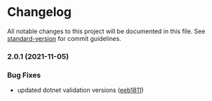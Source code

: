# Changelog

All notable changes to this project will be documented in this file. See [standard-version](https://github.com/conventional-changelog/standard-version) for commit guidelines.

### 2.0.1 (2021-11-05)


### Bug Fixes

* updated dotnet validation versions ([eeb1811](https://github.com/fattureincloud/fattureincloud-csharp-sdk/commit/eeb18117cb3387c1a999c8f7634810d482672bd4))
